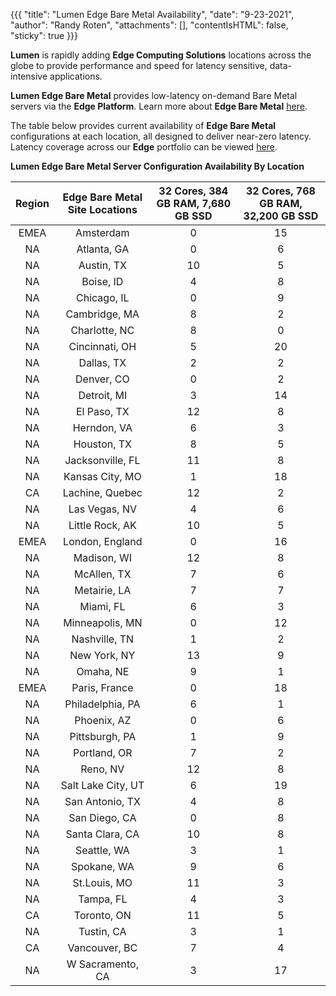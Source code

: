 {{{
  "title": "Lumen Edge Bare Metal Availability",
  "date": "9-23-2021",
  "author": "Randy Roten",
  "attachments": [],
  "contentIsHTML": false,
  "sticky": true
}}}

**Lumen** is rapidly adding **Edge Computing Solutions** locations across the globe to provide performance and speed for latency sensitive, data-intensive applications.

**Lumen Edge Bare Metal** provides low-latency on-demand Bare Metal servers via the **Edge Platform**. Learn more about **Edge Bare Metal** [here](/edge-computing-solutions/edge-bare-metal/).

The table below provides current availability of **Edge Bare Metal** configurations at each location, all designed to deliver near-zero latency. Latency coverage across our **Edge** portfolio can be viewed [here](https://www.lumen.com/en-us/resources/network-maps.html#edge-roadmap).

**Lumen Edge Bare Metal Server Configuration Availability By Location**

**Region**|**Edge Bare Metal Site Locations**|**32 Cores, 384 GB RAM, 7,680 GB SSD**|**32 Cores, 768 GB RAM, 32,200 GB SSD**
:----------:|:-------------:|:--------------:|:---------------------:|
EMEA|Amsterdam|0|15
NA|Atlanta, GA|0|6
NA|Austin, TX|10|5
NA|Boise, ID|4|8
NA|Chicago, IL|0|9
NA|Cambridge, MA|8|2
NA|Charlotte, NC|8|0
NA|Cincinnati, OH|5|20
NA|Dallas, TX|2|2
NA|Denver, CO|0|2
NA|Detroit, MI|3|14
NA|El Paso, TX|12|8
NA|Herndon, VA|6|3
NA|Houston, TX|8|5
NA|Jacksonville, FL|11|8
NA|Kansas City, MO|1|18
CA|Lachine, Quebec|12|2
NA|Las Vegas, NV|4|6
NA|Little Rock, AK|10|5
EMEA|London, England|0|16
NA|Madison, WI|12|8
NA|McAllen, TX|7|6
NA|Metairie, LA|7|7
NA|Miami, FL|6|3
NA|Minneapolis, MN|0|12
NA|Nashville, TN|1|2
NA|New York, NY|13|9
NA|Omaha, NE|9|1
EMEA|Paris, France|0|18
NA|Philadelphia, PA|6|1
NA|Phoenix, AZ|0|6
NA|Pittsburgh, PA|1|9
NA|Portland, OR|7|2
NA|Reno, NV|12|8
NA|Salt Lake City, UT|6|19
NA|San Antonio, TX|4|8
NA|San Diego, CA|0|8
NA|Santa Clara, CA|10|8
NA|Seattle, WA|3|1
NA|Spokane, WA|9|6
NA|St.Louis, MO|11|3
NA|Tampa, FL|4|3
CA|Toronto, ON|11|5
NA|Tustin, CA|3|1
CA|Vancouver, BC|7|4
NA|W Sacramento, CA|3|17
